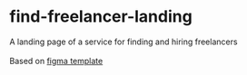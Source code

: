 # find-freelancer-landing
A landing page of a service for finding and hiring freelancers <br><br>
Based on [figma template](https://www.figma.com/file/aPiFvooq8hQ6gXf15tOFBS/Find-out-talented-freelancer?type=design&node-id=0-1&mode=design&t=vwiGWfQau0rRkRcX-0)

